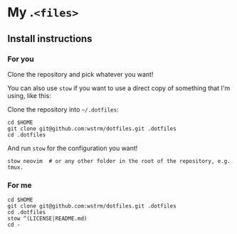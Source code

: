 # My .`<files>`

## Install instructions
### For you
Clone the repository and pick whatever you want!

You can also use `stow` if you want to use a direct copy of something that I'm
using, like this:

Clone the repository into `~/.dotfiles`:
```
cd $HOME
git clone git@github.com:wstrm/dotfiles.git .dotfiles
cd .dotfiles
```

And run `stow` for the configuration you want!
```
stow neovim  # or any other folder in the root of the repository, e.g. tmux.
```

### For me
```
cd $HOME
git clone git@github.com:wstrm/dotfiles.git .dotfiles
cd .dotfiles
stow ^(LICENSE|README.md)
cd -
```
